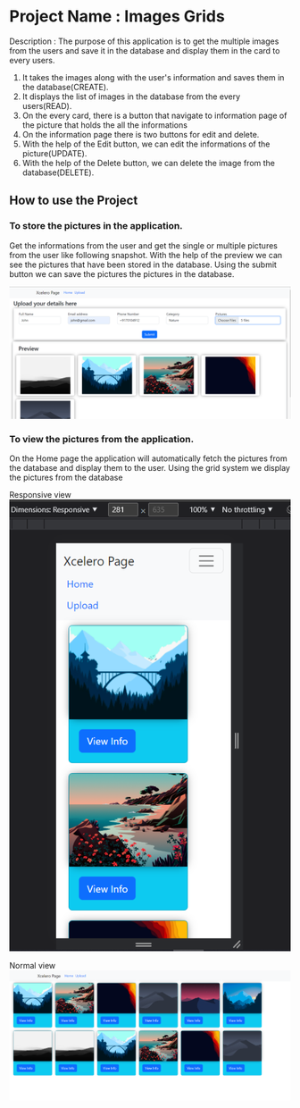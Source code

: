 # Project Name : Images Grids

Description : The purpose of this application is to get the multiple images from the users and save it in the database and display them in the card to every users.

1. It takes the images along with the user's information and saves them in the database(CREATE).
2. It displays the list of images in the database from the every users(READ).
3. On the every card, there is a button that navigate to information page of the picture that holds the all the informations
4. On the information page there is two buttons for edit and delete.
5. With the help of the Edit button, we can edit the informations of the picture(UPDATE).
6. With the help of the Delete button, we can delete the image from the database(DELETE).

## How to use the Project

### To store the pictures in the application.

Get the informations from the user and get the single or multiple pictures from the user like following snapshot.
With the help of the preview we can see the pictures that have been stored in the database.
Using the submit button we can save the pictures the pictures in the database.

<img src ="/snaps/save multiple images.PNG">

### To view the pictures from the application.

On the Home page the application will automatically fetch the pictures from the database and display them to the user.
Using the grid system we display the pictures from the database

Responsive view
<img src ="/snaps/display in mobile view.PNG">

Normal view
<img src ="/snaps/display in normal view.PNG">
